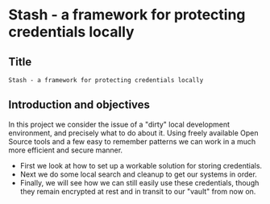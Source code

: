 # Stash - a framework for protecting credentials locally

## Title

`Stash - a framework for protecting credentials locally`

## Introduction and objectives

In this project we consider the issue of a "dirty" local development
environment, and precisely what to do about it. Using freely available
Open Source tools and a few easy to remember patterns we can work in a
much more efficient and secure manner.

* First we look at how to set up a workable solution for storing credentials.
* Next we do some local search and cleanup to get our systems in order.
* Finally, we will see how we can still easily use these credentials, though they remain encrypted at rest and in transit to our "vault" from now on.